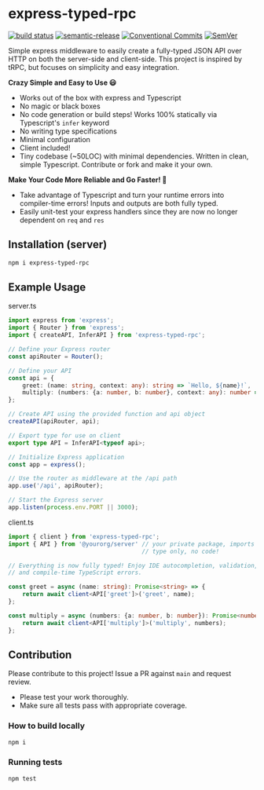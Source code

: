 # express-typed-rpc

[![build status](https://github.com/mhweiner/express-typed-rpc/actions/workflows/release.yml/badge.svg)](https://github.com/mhweiner/express-typed-rpc/actions)
[![semantic-release](https://img.shields.io/badge/semantic--release-e10079?logo=semantic-release)](https://github.com/semantic-release/semantic-release)
[![Conventional Commits](https://img.shields.io/badge/Conventional%20Commits-1.0.0-yellow.svg)](https://conventionalcommits.org)
[![SemVer](https://img.shields.io/badge/SemVer-2.0.0-blue)]()

Simple express middleware to easily create a fully-typed JSON API over HTTP on both the server-side and client-side.  This project is inspired by tRPC, but focuses on simplicity and easy integration.

**Crazy Simple and Easy to Use 😃**

- Works out of the box with express and Typescript
- No magic or black boxes
- No code generation or build steps! Works 100% statically via Typescript's `infer` keyword
- No writing type specifications
- Minimal configuration
- Client included!
- Tiny codebase (~50LOC) with minimal dependencies. Written in clean, simple Typescript. Contribute or fork and make it your own.

**Make Your Code More Reliable and Go Faster! 🚀**

- Take advantage of Typescript and turn your runtime errors into compiler-time errors! Inputs and outputs are both fully typed.
- Easily unit-test your express handlers since they are now no longer dependent on `req` and `res`

## Installation (server)

```bash
npm i express-typed-rpc
```
 
## Example Usage

server.ts
```typescript
import express from 'express';
import { Router } from 'express';
import { createAPI, InferAPI } from 'express-typed-rpc';

// Define your Express router
const apiRouter = Router();

// Define your API
const api = {
    greet: (name: string, context: any): string => `Hello, ${name}!`,
    multiply: (numbers: {a: number, b: number}, context: any): number => numbers.a * numbers.b
};

// Create API using the provided function and api object
createAPI(apiRouter, api);

// Export type for use on client
export type API = InferAPI<typeof api>;

// Initialize Express application
const app = express();

// Use the router as middleware at the /api path
app.use('/api', apiRouter);

// Start the Express server
app.listen(process.env.PORT || 3000);
```

client.ts
```typescript
import { client } from 'express-typed-rpc';
import { API } from '@yourorg/server' // your private package, imports
                                      // type only, no code!

// Everything is now fully typed! Enjoy IDE autocompletion, validation, 
// and compile-time TypeScript errors.

const greet = async (name: string): Promise<string> => {
    return await client<API['greet']>('greet', name);
};

const multiply = async (numbers: {a: number, b: number}): Promise<number> => {
    return await client<API['multiply']>('multiply', numbers);
};
```

## Contribution

Please contribute to this project! Issue a PR against `main` and request review. 

- Please test your work thoroughly.
- Make sure all tests pass with appropriate coverage.

### How to build locally

```bash
npm i
```

### Running tests

```shell script
npm test
```
